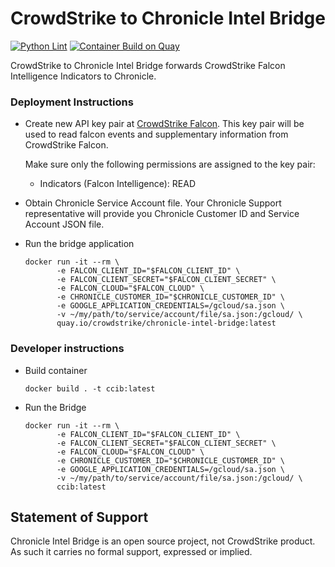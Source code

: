 # CrowdStrike to Chronicle Intel Bridge

[![Python Lint](https://github.com/CrowdStrike/chronicle-intel-bridge/actions/workflows/linting.yml/badge.svg)](https://github.com/CrowdStrike/chronicle-intel-bridge/actions/workflows/linting.yml)
[![Container Build on Quay](https://quay.io/repository/crowdstrike/chronicle-intel-bridge/status "Docker Repository on Quay")](https://quay.io/repository/crowdstrike/chronicle-intel-bridge)

CrowdStrike to Chronicle Intel Bridge forwards CrowdStrike Falcon Intelligence Indicators to Chronicle.

### Deployment Instructions

 - Create new API key pair at [CrowdStrike Falcon](https://falcon.crowdstrike.com/support/api-clients-and-keys). This key pair will be used to read falcon events and supplementary information from CrowdStrike Falcon.

   Make sure only the following permissions are assigned to the key pair:
    * Indicators (Falcon Intelligence): READ

 - Obtain Chronicle Service Account file. Your Chronicle Support representative will provide you Chronicle Customer ID and Service Account JSON file. 

 - Run the bridge application

   ```
   docker run -it --rm \
          -e FALCON_CLIENT_ID="$FALCON_CLIENT_ID" \
          -e FALCON_CLIENT_SECRET="$FALCON_CLIENT_SECRET" \
          -e FALCON_CLOUD="$FALCON_CLOUD" \
          -e CHRONICLE_CUSTOMER_ID="$CHRONICLE_CUSTOMER_ID" \
          -e GOOGLE_APPLICATION_CREDENTIALS=/gcloud/sa.json \
          -v ~/my/path/to/service/account/file/sa.json:/gcloud/ \
          quay.io/crowdstrike/chronicle-intel-bridge:latest
   ```


### Developer instructions

 - Build container
   ```
   docker build . -t ccib:latest
   ```
 - Run the Bridge
   ```
   docker run -it --rm \
          -e FALCON_CLIENT_ID="$FALCON_CLIENT_ID" \
          -e FALCON_CLIENT_SECRET="$FALCON_CLIENT_SECRET" \
          -e FALCON_CLOUD="$FALCON_CLOUD" \
          -e CHRONICLE_CUSTOMER_ID="$CHRONICLE_CUSTOMER_ID" \
          -e GOOGLE_APPLICATION_CREDENTIALS=/gcloud/sa.json \
          -v ~/my/path/to/service/account/file/sa.json:/gcloud/ \
          ccib:latest
   ```

## Statement of Support
Chronicle Intel Bridge is an open source project, not CrowdStrike product. As such it carries no formal support, expressed or implied.

